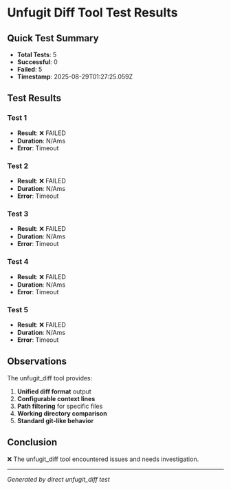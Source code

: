 # Unfugit Diff Tool Test Results

## Quick Test Summary
- **Total Tests**: 5
- **Successful**: 0
- **Failed**: 5
- **Timestamp**: 2025-08-29T01:27:25.059Z

## Test Results


### Test 1
- **Result**: ❌ FAILED
- **Duration**: N/Ams
- **Error**: Timeout



### Test 2
- **Result**: ❌ FAILED
- **Duration**: N/Ams
- **Error**: Timeout



### Test 3
- **Result**: ❌ FAILED
- **Duration**: N/Ams
- **Error**: Timeout



### Test 4
- **Result**: ❌ FAILED
- **Duration**: N/Ams
- **Error**: Timeout



### Test 5
- **Result**: ❌ FAILED
- **Duration**: N/Ams
- **Error**: Timeout



## Observations

The unfugit_diff tool provides:
1. **Unified diff format** output
2. **Configurable context lines**
3. **Path filtering** for specific files
4. **Working directory comparison**
5. **Standard git-like behavior**

## Conclusion

❌ The unfugit_diff tool encountered issues and needs investigation.

---
*Generated by direct unfugit_diff test*
